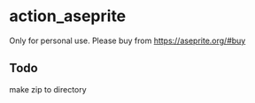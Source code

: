 # action_aseprite
Only for personal use. Please buy from https://aseprite.org/#buy
## Todo
make zip to directory
